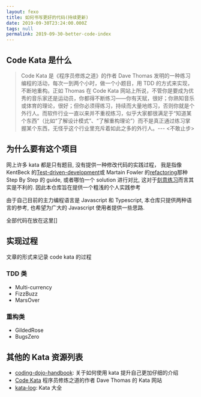 ```yaml
---
layout: fexo
title: 如何书写更好的代码(持续更新)
date: 2019-09-30T23:24:00.000Z
tags: null
permalink: 2019-09-30-better-code-index
---
```


## Code Kata 是什么

> Code Kata 是《程序员修炼之道》的作者 Dave Thomas 发明的一种练习编程的活动，每次一到两个小时，做一个小题目，用 TDD 的方式来实现，不断地重构。正如 Thomas 在 Code Kata 网站上所说，不管你是要成为优秀的音乐家还是运动员，你都得不断练习——你有天赋，很好；你熟知音乐或体育的理论，很好；但你必须得练习，持续而大量地练习，否则你就是个外行人。而软件行业一直以来并不重视练习，似乎大家都很满足于“知道某个东西”（比如“了解设计模式”、“了解重构理论”）而不是真正通过练习掌握某个东西，无怪乎这个行业里充斥着如此之多的外行人。--- <不敢止步>

## 为什么要有这个项目

网上许多 kata 都是只有题目, 没有提供一种修改代码的实践过程， 我是指像 KentBeck 的[Test-driven-development]()或 Martain Fowler 的[refactoring]()那种 Step By Step 的 guide, 或者哪怕一个 solution 进行对比, 这对于[刻意练习]()而言其实是不利的. 因此本仓库旨在提供一个粗浅的个人实践参考

由于自己目前的主力编程语言是 Javascript 和 Typescript, 本仓库只提供两种语言的参考, 也希望为广大的 Javascript 使用者提供一些思路.

全部代码在放在这里[]

## 实现过程

文章的形式来记录 code kata 的过程

### TDD 类

- Multi-currency
- FizzBuzz
- MarsOver

### 重构类

- GildedRose
- BugsZero

## 其他的 Kata 资源列表

- [coding-dojo-handbook](): 关于如何使用 kata 提升自己更加仔细的介绍
- [Code Kata](http://codekata.com/) 程序员修炼之道的作者 Dave Thomas 的 Kata 网站
- [kata-log](https://kata-log.rocks/bowling-game-kata): Kata 大全
